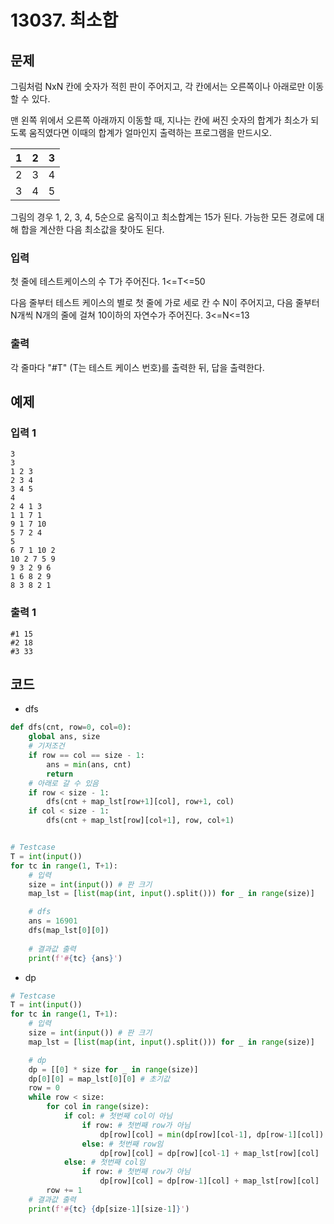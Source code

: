 # 13037. 최소합

## 문제

그림처럼 NxN 칸에 숫자가 적힌 판이 주어지고, 각 칸에서는 오른쪽이나 아래로만 이동할 수 있다.

맨 왼쪽 위에서 오른쪽 아래까지 이동할 때, 지나는 칸에 써진 숫자의 합계가 최소가 되도록 움직였다면 이때의 합계가 얼마인지 출력하는 프로그램을 만드시오.


| 1    | 2    | 3    |
| ---- | ---- | ---- |
| 2    | 3    | 4    |
| 3    | 4    | 5    |


그림의 경우 1, 2, 3, 4, 5순으로 움직이고 최소합계는 15가 된다. 가능한 모든 경로에 대해 합을 계산한 다음 최소값을 찾아도 된다.



### 입력

첫 줄에 테스트케이스의 수 T가 주어진다. 1<=T<=50

다음 줄부터 테스트 케이스의 별로 첫 줄에 가로 세로 칸 수 N이 주어지고, 다음 줄부터 N개씩 N개의 줄에 걸쳐 10이하의 자연수가 주어진다. 3<=N<=13

### 출력

각 줄마다 "#T" (T는 테스트 케이스 번호)를 출력한 뒤, 답을 출력한다.





## 예제

### 입력 1

```
3
3
1 2 3
2 3 4
3 4 5
4
2 4 1 3
1 1 7 1
9 1 7 10
5 7 2 4
5
6 7 1 10 2
10 2 7 5 9
9 3 2 9 6
1 6 8 2 9
8 3 8 2 1
```

### 출력 1

```
#1 15
#2 18
#3 33
```





## 코드

- dfs

```python
def dfs(cnt, row=0, col=0):
    global ans, size
    # 기저조건
    if row == col == size - 1:
        ans = min(ans, cnt)
        return
    # 아래로 갈 수 있음
    if row < size - 1:
        dfs(cnt + map_lst[row+1][col], row+1, col)
    if col < size - 1:
        dfs(cnt + map_lst[row][col+1], row, col+1)


# Testcase
T = int(input())
for tc in range(1, T+1):
    # 입력
    size = int(input()) # 판 크기
    map_lst = [list(map(int, input().split())) for _ in range(size)]

    # dfs
    ans = 16901
    dfs(map_lst[0][0])
    
    # 결과값 출력
    print(f'#{tc} {ans}')
```



- dp

```python
# Testcase
T = int(input())
for tc in range(1, T+1):
    # 입력
    size = int(input()) # 판 크기
    map_lst = [list(map(int, input().split())) for _ in range(size)]

    # dp
    dp = [[0] * size for _ in range(size)]
    dp[0][0] = map_lst[0][0] # 초기값
    row = 0
    while row < size:
        for col in range(size):
            if col: # 첫번째 col이 아님
                if row: # 첫번째 row가 아님
                    dp[row][col] = min(dp[row][col-1], dp[row-1][col]) + map_lst[row][col]
                else: # 첫번째 row임
                    dp[row][col] = dp[row][col-1] + map_lst[row][col]
            else: # 첫번째 col임
                if row: # 첫번째 row가 아님
                    dp[row][col] = dp[row-1][col] + map_lst[row][col]
        row += 1
    # 결과값 출력
    print(f'#{tc} {dp[size-1][size-1]}')
```

